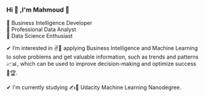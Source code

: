 ### Hi 👋 ,I'm Mahmoud 🤝

 🥇 Business Intelligence Developer  
 🥇 Professional Data Analyst  
 🥇 Data Science Enthusiast  

✔ I’m interested in ✌🚀 applying Business Intelligence and Machine Learning to solve problems and get valuable information, 
such as    trends and patterns 📈📊, which can be used to improve decision-making and optimize success 🎯🏆.

✔ I'm currently studying ✍🎯 Udacity Machine Learning Nanodegree.
